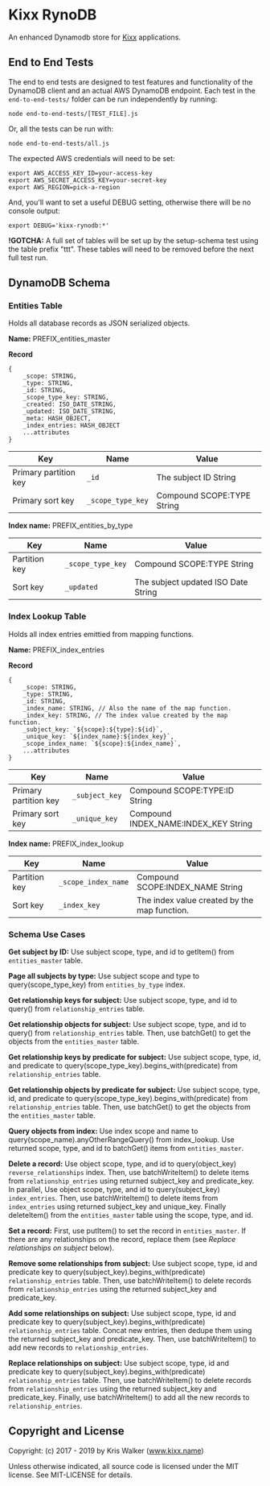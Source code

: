 Kixx RynoDB
===========
An enhanced Dynamodb store for [Kixx](https://github.com/kixxauth/kixx) applications.

## End to End Tests
The end to end tests are designed to test features and functionality of the DynamoDB client and an actual AWS DynamoDB endpoint. Each test in the `end-to-end-tests/` folder can be run independently by running:

`node end-to-end-tests/[TEST_FILE].js`

Or, all the tests can be run with:

`node end-to-end-tests/all.js`

The expected AWS credentials will need to be set:

```
export AWS_ACCESS_KEY_ID=your-access-key
export AWS_SECRET_ACCESS_KEY=your-secret-key
export AWS_REGION=pick-a-region
```

And, you'll want to set a useful DEBUG setting, otherwise there will be no console output:

```
export DEBUG='kixx-rynodb:*'
```

__!GOTCHA:__ A full set of tables will be set up by the setup-schema test using the table prefix "ttt". These tables will need to be removed before the next full test run.

## DynamoDB Schema

### Entities Table
Holds all database records as JSON serialized objects.

__Name:__ PREFIX_entities_master

__Record__

```JS
{
    _scope: STRING,
    _type: STRING,
    _id: STRING,
    _scope_type_key: STRING,
    _created: ISO_DATE_STRING,
    _updated: ISO_DATE_STRING,
    _meta: HASH_OBJECT,
    _index_entries: HASH_OBJECT
    ...attributes
}
```

Key                   | Name              | Value
--------------------- | ----------------- | -----
Primary partition key | `_id`             | The subject ID String
Primary sort key      | `_scope_type_key` | Compound SCOPE:TYPE String

__Index name:__ PREFIX_entities_by_type

Key           | Name              | Value
------------- | ----------------- | -----
Partition key | `_scope_type_key` | Compound SCOPE:TYPE String
Sort key      | `_updated`        | The subject updated ISO Date String

### Index Lookup Table
Holds all index entries emittied from mapping functions.

__Name:__ PREFIX_index_entries

__Record__

```JS
{
    _scope: STRING,
    _type: STRING,
    _id: STRING,
    _index_name: STRING, // Also the name of the map function.
    _index_key: STRING, // The index value created by the map function.
    _subject_key: `${scope}:${type}:${id}`,
    _unique_key: `${index_name}:${index_key}`,
    _scope_index_name: `${scope}:${index_name}`,
    ...attributes
}
```

Key                   | Name           | Value
--------------------- | -------------- | -----
Primary partition key | `_subject_key` | Compound SCOPE:TYPE:ID String
Primary sort key      | `_unique_key`  | Compound INDEX_NAME:INDEX_KEY String

__Index name:__ PREFIX_index_lookup

Key           | Name                | Value
------------- | ------------------- | -----
Partition key | `_scope_index_name` | Compound SCOPE:INDEX_NAME String
Sort key      | `_index_key`        | The index value created by the map function.

### Schema Use Cases

__Get subject by ID:__ Use subject scope, type, and id to getItem() from `entities_master` table.

__Page all subjects by type:__ Use subject scope and type to query(scope_type_key) from `entities_by_type` index.

__Get relationship keys for subject:__ Use subject scope, type, and id to query() from `relationship_entries` table.

__Get relationship objects for subject:__ Use subject scope, type, and id to query() from `relationship_entries` table. Then, use batchGet() to get the objects from the `entities_master` table.

__Get relationship keys by predicate for subject:__ Use subject scope, type, id, and predicate to query(scope_type_key).begins_with(predicate) from `relationship_entries` table.

__Get relationship objects by predicate for subject:__ Use subject scope, type, id, and predicate to query(scope_type_key).begins_with(predicate) from `relationship_entries` table. Then, use batchGet() to get the objects from the `entities_master` table.

__Query objects from index:__ Use index scope and name to query(scope_name).anyOtherRangeQuery() from index_lookup. Use returned scope, type, and id to batchGet() items from `entities_master`.

__Delete a record:__ Use object scope, type, and id to query(object_key) `reverse_relationships` index. Then, use batchWriteItem() to delete items from `relationship_entries` using returned subject_key and predicate_key. In parallel, Use object scope, type, and id to query(subject_key) `index_entries`. Then, use batchWriteItem() to delete items from `index_entries` using returned subject_key and unique_key. Finally deleteItem() from the `entities_master` table using the scope, type, and id.

__Set a record:__ First, use putItem() to set the record in `entities_master`. If there are any relationships on the record, replace them (see *Replace relationships on subject* below).

__Remove some relationships from subject:__ Use subject scope, type, id and predicate key to query(subject_key).begins_with(predicate) `relationship_entries` table. Then, use batchWriteItem() to delete records from `relationship_entries` using the returned subject_key and predicate_key.

__Add some relationships on subject:__ Use subject scope, type, id and predicate key to query(subject_key).begins_with(predicate) `relationship_entries` table. Concat new entries, then dedupe them using the returned subject_key and predicate_key. Then, use batchWriteItem() to add new records to `relationship_entries`.

__Replace relationships on subject:__ Use subject scope, type, id and predicate key to query(subject_key).begins_with(predicate) `relationship_entries` table. Then, use batchWriteItem() to delete records from `relationship_entries` using the returned subject_key and predicate_key. Finally, use batchWriteItem() to add all the new records to `relationship_entries`.

Copyright and License
---------------------
Copyright: (c) 2017 - 2019 by Kris Walker (www.kixx.name)

Unless otherwise indicated, all source code is licensed under the MIT license. See MIT-LICENSE for details.

